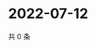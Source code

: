 # 2022-07-12

共 0 条

<!-- BEGIN WEIBO -->
<!-- 最后更新时间 Tue Jul 12 2022 15:15:34 GMT+0800 (China Standard Time) -->

<!-- END WEIBO -->
